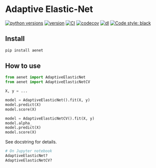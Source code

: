 # Adaptive Elastic-Net

[![python versions](https://img.shields.io/pypi/pyversions/aenet.svg)](https://pypi.org/project/aenet/)
[![version](https://img.shields.io/pypi/v/aenet.svg)](https://pypi.org/project/aenet/)
[![CI](https://github.com/simaki/adaptive-enet/workflows/CI/badge.svg)](https://github.com/simaki/adaptive-enet/actions?query=workflow%3ACI)
[![codecov](https://codecov.io/gh/simaki/adaptive-enet/branch/main/graph/badge.svg)](https://codecov.io/gh/simaki/adaptive-enet)
[![dl](https://img.shields.io/pypi/dm/aenet)](https://pypi.org/project/aenet/)
[![Code style: black](https://img.shields.io/badge/code%20style-black-000000.svg)](https://github.com/psf/black)

## Install

```sh
pip install aenet
```

## How to use

```py
from aenet import AdaptiveElasticNet
from aenet import AdaptiveElasticNetCV

X, y = ...

model = AdaptiveElasticNet().fit(X, y)
model.predict(X)
model.score(X)

model = AdaptiveElasticNetCV().fit(X, y)
model.alpha_
model.predict(X)
model.score(X)
```

See docstring for details.

```py
# On Jupyter notebook
AdaptiveElasticNet?
AdaptiveElasticNetCV?
```
